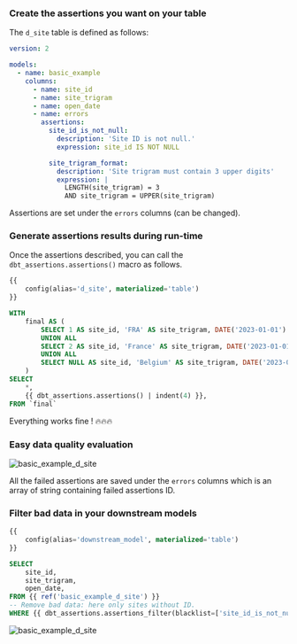 
### Create the assertions you want on your table

The `d_site` table is defined as follows:

```yml
version: 2

models:
  - name: basic_example
    columns:
      - name: site_id
      - name: site_trigram
      - name: open_date
      - name: errors
        assertions:
          site_id_is_not_null:
            description: 'Site ID is not null.'
            expression: site_id IS NOT NULL

          site_trigram_format:
            description: 'Site trigram must contain 3 upper digits'
            expression: |
              LENGTH(site_trigram) = 3
              AND site_trigram = UPPER(site_trigram)
```

Assertions are set under the `errors` columns (can be changed).

### Generate assertions results during run-time

Once the assertions described, you can call the `dbt_assertions.assertions()` macro as follows.

```sql
{{
    config(alias='d_site', materialized='table')
}}

WITH
    final AS (
        SELECT 1 AS site_id, 'FRA' AS site_trigram, DATE('2023-01-01') AS open_date
        UNION ALL
        SELECT 2 AS site_id, 'France' AS site_trigram, DATE('2023-01-01') AS open_date
        UNION ALL
        SELECT NULL AS site_id, 'Belgium' AS site_trigram, DATE('2023-01-01') AS open_date
    )
SELECT
    *,
    {{ dbt_assertions.assertions() | indent(4) }},
FROM `final`
```

Everything works fine ! 🔥🔥🔥

### Easy data quality evaluation

![basic_example_d_site](../../../img/basic_example_d_site.png)

All the failed assertions are saved under the `errors` columns which is an array of string containing failed assertions ID.

### Filter bad data in your downstream models

```sql
{{
    config(alias='downstream_model', materialized='table')
}}

SELECT
    site_id,
    site_trigram,
    open_date,
FROM {{ ref('basic_example_d_site') }}
-- Remove bad data: here only sites without ID.
WHERE {{ dbt_assertions.assertions_filter(blacklist=['site_id_is_not_null']) }}
```


![basic_example_d_site](../../../img/basic_example_downstream_model.png)
